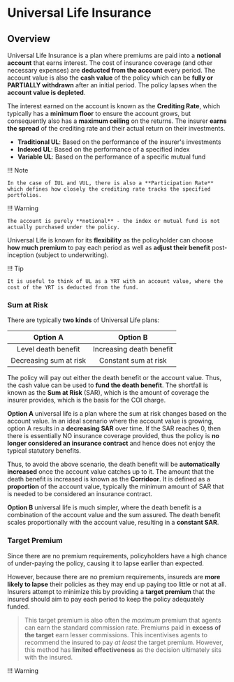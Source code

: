 # **Universal Life Insurance**

## **Overview**

Universal Life Insurance is a plan where premiums are paid into a **notional account** that earns interest. The cost of insurance coverage (and other necessary expenses) are **deducted from the account** every period. The account value is also the **cash value** of the policy which can be **fully or PARTIALLY withdrawn** after an initial period. The policy lapses when the **account value is depleted**.

The interest earned on the account is known as the **Crediting Rate**, which typically has a **minimum floor** to ensure the account grows, but consequently also has a **maximum ceiling** on the returns. The insurer **earns the spread** of the crediting rate and their actual return on their investments.

* **Traditional UL**: Based on the performance of the insurer's investments
* **Indexed UL**: Based on the performance of a specified index
* **Variable UL**: Based on the performance of a specific mutual fund

!!! Note

    In the case of IUL and VUL, there is also a **Participation Rate** which defines how closely the crediting rate tracks the specified portfolios.

!!! Warning

    The account is purely **notional** - the index or mutual fund is not actually purchased under the policy.

Universal Life is known for its **flexibility** as the policyholder can choose **how much premium** to pay each period as well as **adjust their benefit** post-inception (subject to underwriting).

!!! Tip

    It is useful to think of UL as a YRT with an account value, where the cost of the YRT is deducted from the fund.

### **Sum at Risk**

There are typically **two kinds** of Universal Life plans:

<center>

|      **Option A**      |       **Option B**       |
| :--------------------: | :----------------------: |
|  Level death benefit   | Increasing death benefit |
| Decreasing sum at risk |   Constant sum at risk   |

</center>

The policy will pay out either the death benefit or the account value. Thus, the cash value can be used to **fund the death benefit**. The shortfall is known as the **Sum at Risk** (SAR), which is the amount of coverage the insurer provides, which is the basis for the COI charge.

**Option A** universal life is a plan where the sum at risk changes based on the account value. In an ideal scenario where the account value is growing, option A results in a **decreasing SAR** over time. If the SAR reaches 0, then there is essentially NO insurance coverage provided, thus the policy is **no longer considered an insurance contract** and hence does not enjoy the typical statutory benefits.

Thus, to avoid the above scenario, the death benefit will be **automatically increased** once the account value catches up to it. The amount that the death benefit is increased is known as the **Corridoor**. It is defined as a **proportion** of the account value, typically the minimum amount of SAR that is needed to be considered an insurance contract.

**Option B** universal life is much simpler, where the death benefit is a combination of the account value and the sum assured. The death benefit scales proportionally with the account value, resulting in a **constant SAR**.

### **Target Premium**

Since there are no premium requirements, policyholders have a high chance of under-paying the policy, causing it to lapse earlier than expected.



However, because there are no premium requirements, insureds are **more likely to lapse** their policies as they may end up paying too little or not at all. Insurers attempt to minimize this by providing a **target premium** that the insured should aim to pay each period to keep the policy adequately funded.

> This target premium is also often the *maximum* premium that agents can earn the standard commission rate. Premiums paid in **excess of the target** earn lesser commissions. This incentivises agents to recommend the insured to pay *at least* the target premium. However, this method has **limited effectiveness** as the decision ultimately sits with the insured.

!!! Warning
